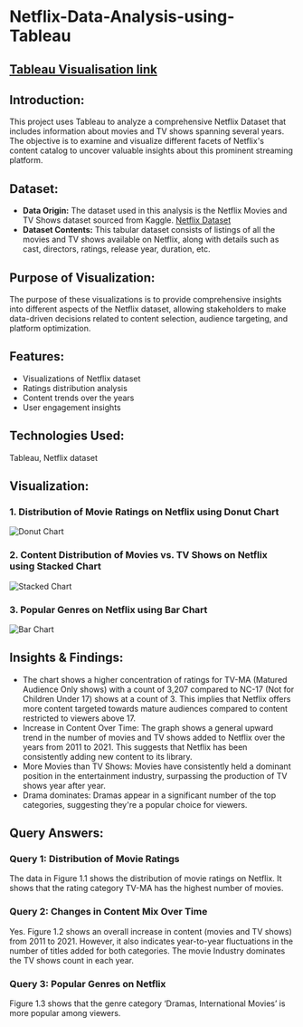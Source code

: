 # Netflix-Data-Analysis-using-Tableau
## [Tableau Visualisation link](https://public.tableau.com/views/NetflixDataAnalysisusingTableau/MovieRatingDistributionDonutChart?:language=en-GB&:sid=&:display_count=n&:origin=viz_share_link)
## Introduction:
This project uses Tableau to analyze a comprehensive Netflix Dataset that includes information about movies and TV shows spanning several years. The objective is to examine and visualize different facets of Netflix's content catalog to uncover valuable insights about this prominent streaming platform.

## Dataset:
- **Data Origin:** The dataset used in this analysis is the Netflix Movies and TV Shows dataset sourced from Kaggle. [Netflix Dataset](Link)
- **Dataset Contents:** This tabular dataset consists of listings of all the movies and TV shows available on Netflix, along with details such as cast, directors, ratings, release year, duration, etc.

## Purpose of Visualization:
The purpose of these visualizations is to provide comprehensive insights into different aspects of the Netflix dataset, allowing stakeholders to make data-driven decisions related to content selection, audience targeting, and platform optimization.

## Features:
- Visualizations of Netflix dataset
- Ratings distribution analysis
- Content trends over the years
- User engagement insights

## Technologies Used:
Tableau, 
Netflix dataset
## Visualization:

### 1. Distribution of Movie Ratings on Netflix using Donut Chart
![Donut Chart](Link_to_image)

### 2. Content Distribution of Movies vs. TV Shows on Netflix using Stacked Chart
![Stacked Chart](Link_to_image)

### 3. Popular Genres on Netflix using Bar Chart
![Bar Chart](Link_to_image)

## Insights & Findings:
- The chart shows a higher concentration of ratings for TV-MA (Matured Audience Only shows) with a count of 3,207 compared to NC-17 (Not for Children Under 17) shows at a count of 3. This implies that Netflix offers more content targeted towards mature audiences compared to content restricted to viewers above 17.
- Increase in Content Over Time: The graph shows a general upward trend in the number of movies and TV shows added to Netflix over the years from 2011 to 2021. This suggests that Netflix has been consistently adding new content to its library.
- More Movies than TV Shows: Movies have consistently held a dominant position in the entertainment industry, surpassing the production of TV shows year after year.
- Drama dominates: Dramas appear in a significant number of the top categories, suggesting they're a popular choice for viewers.
## Query Answers:

### Query 1: Distribution of Movie Ratings
The data in Figure 1.1 shows the distribution of movie ratings on Netflix. It shows that the rating category TV-MA has the highest number of movies.

### Query 2: Changes in Content Mix Over Time
Yes. Figure 1.2 shows an overall increase in content (movies and TV shows) from 2011 to 2021. However, it also indicates year-to-year fluctuations in the number of titles added for both categories. The movie Industry dominates the TV shows count in each year.

### Query 3: Popular Genres on Netflix
Figure 1.3 shows that the genre category ‘Dramas, International Movies’ is more popular among viewers.



